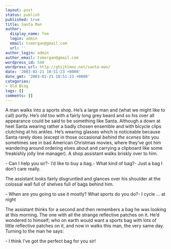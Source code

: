 ```yaml
---
layout: post
status: publish
published: true
title: Santa Man
author:
  display_name: Tom
  login: admin
  email: tsmorgan@gmail.com
  url: ''
author_login: admin
author_email: tsmorgan@gmail.com
wordpress_id: 540
wordpress_url: http://ghijklmno.net/santa-man/
date: '2003-02-21 10:51:23 +0000'
date_gmt: '2003-02-21 10:51:23 +0000'
categories:
- Old Blog
tags: []
comments: []
---
```

<!-- more -->

<p>A man walks into a sports shop. He&#8217;s a large man and (what we might like to call) portly. He&#8217;s old too with a fairly long grey beard and so his over all appearance could be said to be something like Santa. Although a down at heel Santa wearing rather a badly chosen ensemble and with bicycle clips clutching at his ankles. He&#8217;s wearing glasses which is noticeable because Santa rarely does (except in those occasional <i>behind the scenes</i> bits you sometimes see in bad American Christmas movies, where they&#8217;ve got him wandering around ordering elves about and carrying a clipboard like some freakishly jolly line manager). A shop assistant walks briskly over to him.</p>

<p>- Can I help you sir?- I&#8217;d like to buy a bag.- What kind of bag?- Just a bag I don&#8217;t care really.</p>

<p>The assistant looks fairly disgruntled and glances over his shoulder at the colossal wall full of shelves full of bags behind him.</p>

<p>- When are you going to use it mostly? What sports do you do?- I cycle ... at night</p>

<p>The assistant thinks for a second and then remembers a bag he was looking at this morning. The one with all the strange reflective patches on it. He&#8217;d wondered to himself; who on earth would want a sports bag with lots of little reflective patches on it, and now in walks this man, the very same day. Turning to the man he says:</p>

<p>- I think I&#8217;ve got the perfect bag for you sir!</p>

